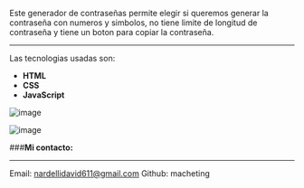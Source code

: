Este generador de contraseñas permite elegir si queremos generar la contraseña con numeros y simbolos, no tiene limite de longitud de contraseña y tiene un boton para copiar la contraseña.

------------


Las tecnologias usadas son:
- **HTML**
- **CSS**
- **JavaScript**

![image](https://github.com/macheting/Generador-de-contrase-as-aleatorias-hecho-con-HTML-CSS-y-JavaScript/assets/151371549/00686b2e-f457-480e-ac0b-e1d6bd473c5a)

![image](https://github.com/macheting/Generador-de-contrase-as-aleatorias-hecho-con-HTML-CSS-y-JavaScript/assets/151371549/70c25b9c-e8e3-4b93-aa15-c4d3aa495837)

###**Mi contacto:**

------------


Email: nardellidavid611@gmail.com
Github: macheting
